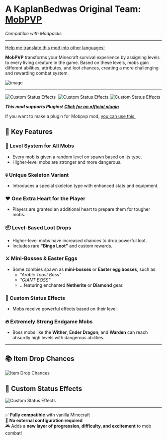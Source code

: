 # A KaplanBedwas Original Team: [MobPVP](https://github.com/KaplanBedwars/MobPVP)

_Compatible with Modpacks_

***

[Help me translate this mod into other languages!](https://crowdin.com/project/mobpvp)

**MobPVP** transforms your Minecraft survival experience by assigning levels to every living creature in the game. Based on these levels, mobs gain different abilities, attributes, and loot chances, creating a more challenging and rewarding combat system.

![image](https://media.forgecdn.net/attachments/description/1294652/description_f8c05ce0-d7ec-467b-8dd4-ff3b734253c5.png)

***

![Custom Status Effects](https://cdn.jsdelivr.net/npm/@intergrav/devins-badges@3.2.0/assets/cozy/available/github_64h.png)  ![Custom Status Effects](https://cdn.jsdelivr.net/npm/@intergrav/devins-badges@3/assets/cozy/supported/fabric_vector.svg) ![Custom Status Effects](https://cdn.jsdelivr.net/npm/@intergrav/devins-badges@3.2.0/assets/cozy/unsupported/forge_vector.svg)

**_This mod supports Plugins! [Click for an official plugin](https://www.curseforge.com/minecraft/mc-mods/mobpvp-settings-disabled)_**

If you want to make a plugin for Mobpvp mod, [you can use this.](https://github.com/KaplanBedwars/Mobpvp-Example-Plugin)

## 🎯 Key Features

### 🧟 Level System for All Mobs

*   Every mob is given a random level on spawn based on its type.
*   Higher-level mobs are stronger and more dangerous.

### 💀 Unique Skeleton Variant

*   Introduces a special skeleton type with enhanced stats and equipment.

### ❤️ One Extra Heart for the Player

*   Players are granted an additional heart to prepare them for tougher mobs.

### 📦 Level-Based Loot Drops

*   Higher-level mobs have increased chances to drop powerful loot.
*   Includes rare **"Bingo Loot"** and custom rewards.

### ⚔️ Mini-Bosses & Easter Eggs

*   Some zombies spawn as **mini-bosses** or **Easter egg bosses**, such as:
    *   _"Arabic Toast Boss"_
    *   _"GIANT BOSS"_
    *   …featuring enchanted **Netherite** or **Diamond** gear.

### 🧪 Custom Status Effects

*   Mobs receive powerful effects based on their level.

### 🔥 Extremely Strong Endgame Mobs

*   Boss mobs like the **Wither**, **Ender Dragon**, and **Warden** can reach absurdly high levels with dangerous abilities.

***

## 📚 Item Drop Chances

![Item Drop Chances](https://cdn.modrinth.com/data/cached_images/470f62092ead22d349e122fe179590b96cb6ce8d_0.webp)

## 🧪 Custom Status Effects

![Custom Status Effects](https://cdn.modrinth.com/data/cached_images/492019f0073fd1aecd0c7a68c36e0b5e79607d7d_0.webp)

***

✅ **Fully compatible** with vanilla Minecraft  
🔄 **No external configuration required**  
🎮 Adds a **new layer of progression, difficulty, and excitement** to mob combat!
